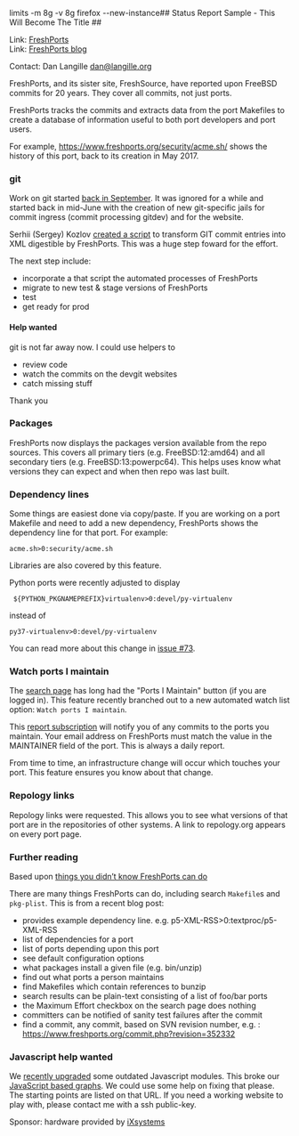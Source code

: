 limits -m 8g -v 8g firefox --new-instance## Status Report Sample - This Will Become The Title ##

Link:	 [FreshPorts](http://freshports.org/)  
Link:	 [FreshPorts blog](http://news.freshports.org/)  

Contact: Dan Langille <dan@langille.org>  

FreshPorts, and its sister site, FreshSource, have reported
upon FreeBSD commits for 20 years. They cover all commits,
not just ports.

FreshPorts tracks the commits and extracts data from the
port Makefiles to create a database of information useful
to both port developers and port users.

For example, https://www.freshports.org/security/acme.sh/ shows
the history of this port, back to its creation in May 2017.

### git ###

Work on git started [back in September](https://news.freshports.org/?s=git&searchsubmit=).
It was ignored for a while and started back in mid-June with 
the creation of new git-specific jails for commit ingress (commit
processing gitdev) and for the website.

Serhii (Sergey) Kozlov [created a script](https://github.com/FreshPorts/git_proc_commit/blob/master/git-to-freshports/git-to-freshports.py)
to transform GIT commit entries into XML digestible by FreshPorts.
This was a huge step foward for the effort.

The next step include:

* incorporate a that script the automated processes of FreshPorts
* migrate to new test & stage versions of FreshPorts
* test
* get ready for prod

#### Help wanted ####

git is not far away now. I could use helpers to

* review code
* watch the commits on the devgit websites
* catch missing stuff

Thank you

### Packages ###

FreshPorts now displays the packages version available from the
repo sources. This covers all primary tiers (e.g. FreeBSD:12:amd64)
and all secondary tiers (e.g. FreeBSD:13:powerpc64). This helps
uses know what versions they can expect and when then repo was last
built.

### Dependency lines ###

Some things are easiest done via copy/paste. If you are working on a port
Makefile and need to add a new dependency, FreshPorts shows the dependency
line for that port.  For example:

```
acme.sh>0:security/acme.sh
```

Libraries are also covered by this feature.

Python ports were recently adjusted to display

```
 ${PYTHON_PKGNAMEPREFIX}virtualenv>0:devel/py-virtualenv
```

instead of

```
py37-virtualenv>0:devel/py-virtualenv
```

You can read more about this change in [issue
#73](https://github.com/FreshPorts/freshports/issues/73).


### Watch ports I maintain ###

The [search page](https://www.freshports.org/search.php) has long had
the "Ports I Maintain" button (if you are logged in). This feature recently
branched out to a new automated watch list option: `Watch ports I maintain`.

This [report subscription](https://www.freshports.org/report-subscriptions.php) 
will notify you of any commits to the ports you maintain. Your email 
address on FreshPorts must match the value in the MAINTAINER field of the port.
This is always a daily report.

From time to time, an infrastructure change will occur which touches your
port. This feature ensures you know about that change.

### Repology links ###

Repology links were requested. This allows you to see what versions of that
port are in the repositories of other systems. A link to repology.org
appears on every port page.

### Further reading ###

Based upon [things you didn’t know FreshPorts can do](https://news.freshports.org/2019/09/03/things-you-didnt-know-freshports-can-do/)


There are many things FreshPorts can do, including search `Makefile`s and
`pkg-plist`. This is from a recent blog post:

* provides example dependency line. e.g. p5-XML-RSS>0:textproc/p5-XML-RSS
* list of dependencies for a port
* list of ports depending upon this port
* see default configuration options
* what packages install a given file (e.g. bin/unzip)
* find out what ports a person maintains
* find Makefiles which contain references to bunzip
* search results can be plain-text consisting of a list of foo/bar ports
* the Maximum Effort checkbox on the search page does nothing
* committers can be notified of sanity test failures after the commit
* find a commit, any commit, based on SVN revision number, e.g. : https://www.freshports.org/commit.php?revision=352332


### Javascript help wanted ###

We [recently upgraded](https://github.com/FreshPorts/freshports/commit/f620270161dd7818272dfebacacaaf26df5f37e6)
some outdated Javascript modules. This broke our [JavaScript based
graphs](https://www.freshports.org/graphs2.php). We could use some help on
fixing that please. The starting points are listed on that URL.  If you need
a working website to play with, please contact me with a ssh public-key.


Sponsor: hardware provided by [iXsystems](https://www.ixsystems.com)
